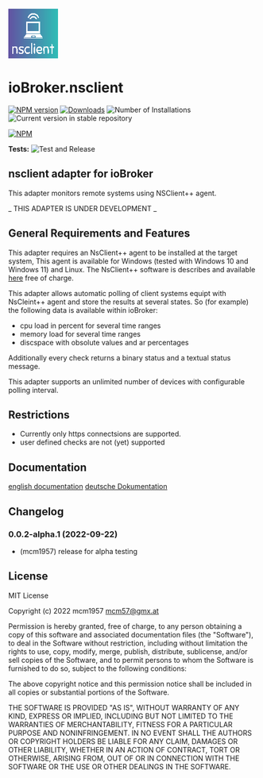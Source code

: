 ![Logo](admin/nsclient.png)
# ioBroker.nsclient

[![NPM version](https://img.shields.io/npm/v/iobroker.nsclient.svg)](https://www.npmjs.com/package/iobroker.nsclient)
[![Downloads](https://img.shields.io/npm/dm/iobroker.nsclient.svg)](https://www.npmjs.com/package/iobroker.nsclient)
![Number of Installations](https://iobroker.live/badges/nsclient-installed.svg)
![Current version in stable repository](https://iobroker.live/badges/nsclient-stable.svg)

[![NPM](https://nodei.co/npm/iobroker.nsclient.png?downloads=true)](https://nodei.co/npm/iobroker.nsclient/)

**Tests:** ![Test and Release](https://github.com/iobroker-community-sadapters/ioBroker.nsclient/workflows/Test%20and%20Release/badge.svg)

## nsclient adapter for ioBroker

This adapter monitors remote systems using NSClient++ agent.

_ THIS ADAPTER IS UNDER DEVELOPMENT _

## General Requirements and Features

This adapter requires an NsClient++ agent to be installed at the target system, This agent is available for Windows (tested with Windows 10 and Windows 11) and Linux. The NsClient++ software is describes and available [here](https://nsclient.org/) free of charge.

This adapter allows automatic polling of client systems equipt with NsCleint++ agent and store the results at several states. So (for example) the following data is available within ioBroker:

- cpu load in percent for several time ranges
- memory load for several time ranges
- discspace with obsolute values and ar percentages

Additionally every check returns a binary status and a textual status message.

This adapter supports an unlimited number of devices with configurable polling interval.

## Restrictions

- Currently only https connectsions are supported. 
- user defined checks are not (yet) supported

## Documentation

[english documentation](https://github.com/iobroker-community-adapters/ioBroker.nsclient/tree/master/docs/en)
[deutsche Dokumentation](https://github.com/iobroker-community-adapters/ioBroker.nsclient/tree/master/docs/de)

## Changelog
<!--
    Placeholder for the next version (at the beginning of the line):
    ### **WORK IN PROGRESS**
-->
### 0.0.2-alpha.1 (2022-09-22)
* (mcm1957) release for alpha testing

## License
MIT License

Copyright (c) 2022 mcm1957 <mcm57@gmx.at>

Permission is hereby granted, free of charge, to any person obtaining a copy
of this software and associated documentation files (the "Software"), to deal
in the Software without restriction, including without limitation the rights
to use, copy, modify, merge, publish, distribute, sublicense, and/or sell
copies of the Software, and to permit persons to whom the Software is
furnished to do so, subject to the following conditions:

The above copyright notice and this permission notice shall be included in all
copies or substantial portions of the Software.

THE SOFTWARE IS PROVIDED "AS IS", WITHOUT WARRANTY OF ANY KIND, EXPRESS OR
IMPLIED, INCLUDING BUT NOT LIMITED TO THE WARRANTIES OF MERCHANTABILITY,
FITNESS FOR A PARTICULAR PURPOSE AND NONINFRINGEMENT. IN NO EVENT SHALL THE
AUTHORS OR COPYRIGHT HOLDERS BE LIABLE FOR ANY CLAIM, DAMAGES OR OTHER
LIABILITY, WHETHER IN AN ACTION OF CONTRACT, TORT OR OTHERWISE, ARISING FROM,
OUT OF OR IN CONNECTION WITH THE SOFTWARE OR THE USE OR OTHER DEALINGS IN THE
SOFTWARE.